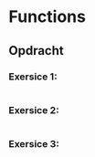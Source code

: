 # Functions

## Opdracht

### Exersice 1:
``` python


```
### Exersice 2:
``` python


```
### Exersice 3:
``` python


```